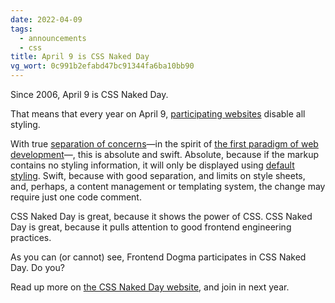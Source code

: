 ```yaml
---
date: 2022-04-09
tags:
  - announcements
  - css
title: April 9 is CSS Naked Day
vg_wort: 0c991b2efabd47bc91344fa6ba10bb90
---
```

Since 2006, April 9 is CSS Naked Day.

That means that every year on April 9, [participating websites](https://css-naked-day.github.io/2022.html) disable all styling.

With true [separation of concerns](https://en.wikipedia.org/wiki/Separation_of_concerns)—in the spirit of [the first paradigm of web development](https://meiert.com/en/blog/two-paradigms/)—, this is absolute and swift. Absolute, because if the markup contains no styling information, it will only be displayed using [default styling](https://meiert.com/en/blog/user-agent-style-sheets/). Swift, because with good separation, and limits on style sheets, and, perhaps, a content management or templating system, the change may require just one code comment.

CSS Naked Day is great, because it shows the power of CSS. CSS Naked Day is great, because it pulls attention to good frontend engineering practices.

As you can (or cannot) see, Frontend Dogma participates in CSS Naked Day. Do you?

Read up more on [the CSS Naked Day website](https://css-naked-day.github.io/), and join in next year.